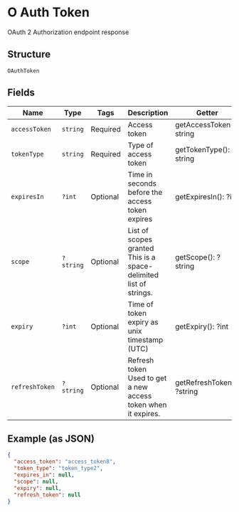 
# O Auth Token

OAuth 2 Authorization endpoint response

## Structure

`OAuthToken`

## Fields

| Name | Type | Tags | Description | Getter | Setter |
|  --- | --- | --- | --- | --- | --- |
| `accessToken` | `string` | Required | Access token | getAccessToken(): string | setAccessToken(string accessToken): void |
| `tokenType` | `string` | Required | Type of access token | getTokenType(): string | setTokenType(string tokenType): void |
| `expiresIn` | `?int` | Optional | Time in seconds before the access token expires | getExpiresIn(): ?int | setExpiresIn(?int expiresIn): void |
| `scope` | `?string` | Optional | List of scopes granted<br>This is a space-delimited list of strings. | getScope(): ?string | setScope(?string scope): void |
| `expiry` | `?int` | Optional | Time of token expiry as unix timestamp (UTC) | getExpiry(): ?int | setExpiry(?int expiry): void |
| `refreshToken` | `?string` | Optional | Refresh token<br>Used to get a new access token when it expires. | getRefreshToken(): ?string | setRefreshToken(?string refreshToken): void |

## Example (as JSON)

```json
{
  "access_token": "access_token8",
  "token_type": "token_type2",
  "expires_in": null,
  "scope": null,
  "expiry": null,
  "refresh_token": null
}
```

